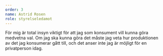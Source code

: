 ```yaml
---
order: 3
name: Astrid Rosen
role: styrelseledamot
---
```

För mig är total insyn viktigt för att jag som konsument vill kunna göra medvetna val. Om jag ska kunna göra det måste jag veta hur produktionen av det jag konsumerar gått till, och det anser inte jag är möjligt för en privatperson idag.
